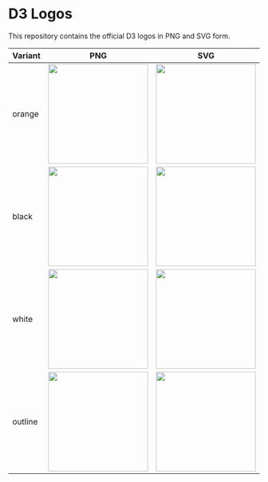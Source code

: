 # D3 Logos

This repository contains the official D3 logos in PNG and SVG form.

| Variant | PNG | SVG |
|---------|-----|-----|
| orange | [<img src="https://raw.githubusercontent.com/d3/d3-logo/master/d3.png" width="200" height="200">](https://github.com/d3/d3-logo/blob/master/d3.png) | [<img src="https://raw.githubusercontent.com/d3/d3-logo/master/d3.png" width="200" height="200">](https://github.com/d3/d3-logo/blob/master/d3.svg) |
| black | [<img src="https://raw.githubusercontent.com/d3/d3-logo/master/d3-black.png" width="200" height="200">](https://github.com/d3/d3-logo/blob/master/d3-black.png) | [<img src="https://raw.githubusercontent.com/d3/d3-logo/master/d3-black.png" width="200" height="200">](https://github.com/d3/d3-logo/blob/master/d3-black.svg) |
| white | [<img src="https://raw.githubusercontent.com/d3/d3-logo/master/d3-white.png" width="200" height="200">](https://github.com/d3/d3-logo/blob/master/d3-white.png) | [<img src="https://raw.githubusercontent.com/d3/d3-logo/master/d3-white.png" width="200" height="200">](https://github.com/d3/d3-logo/blob/master/d3-white.svg) |
| outline | [<img src="https://raw.githubusercontent.com/d3/d3-logo/master/d3-outline.png" width="200" height="200">](https://github.com/d3/d3-logo/blob/master/d3-outline.png) | [<img src="https://raw.githubusercontent.com/d3/d3-logo/master/d3-outline.png" width="200" height="200">](https://github.com/d3/d3-logo/blob/master/d3-outline.svg) |
